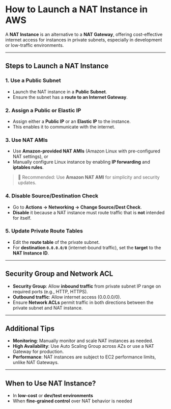 # **How to Launch a NAT Instance in AWS**

A **NAT Instance** is an alternative to a **NAT Gateway**, offering cost-effective internet access for instances in private subnets, especially in development or low-traffic environments.

---

## **Steps to Launch a NAT Instance**

### **1. Use a Public Subnet**
- Launch the NAT instance in a **Public Subnet**.
- Ensure the subnet has a **route to an Internet Gateway**.

### **2. Assign a Public or Elastic IP**
- Assign either a **Public IP** or an **Elastic IP** to the instance.
- This enables it to communicate with the internet.

### **3. Use NAT AMIs**
- Use **Amazon-provided NAT AMIs** (Amazon Linux with pre-configured NAT settings), or
- Manually configure Linux instance by enabling **IP forwarding** and **iptables rules**.

> 📌 Recommended: Use **Amazon NAT AMI** for simplicity and security updates.

### **4. Disable Source/Destination Check**
- Go to **Actions → Networking → Change Source/Dest Check**.
- **Disable** it because a NAT instance must route traffic that is **not** intended for itself.

### **5. Update Private Route Tables**
- Edit the **route table** of the private subnet.
- For **destination `0.0.0.0/0`** (internet-bound traffic), set the **target** to the **NAT Instance ID**.

---

## **Security Group and Network ACL**
- **Security Group**: Allow **inbound traffic** from private subnet IP range on required ports (e.g., HTTP, HTTPS).
- **Outbound traffic**: Allow internet access (0.0.0.0/0).
- Ensure **Network ACLs** permit traffic in both directions between the private subnet and NAT instance.

---

## **Additional Tips**
- **Monitoring**: Manually monitor and scale NAT instances as needed.
- **High Availability**: Use Auto Scaling Group across AZs or use a NAT Gateway for production.
- **Performance**: NAT instances are subject to EC2 performance limits, unlike NAT Gateways.

---

## **When to Use NAT Instance?**
- In **low-cost** or **dev/test environments**
- When **fine-grained control** over NAT behavior is needed
